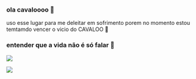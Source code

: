 ### ola cavaloooo  🐎
uso esse lugar para me deleitar em sofrimento
porem no momento estou temtamdo  vencer o vicio do CAVALOO 🐴
###  entender que a vida não é só falar 🐴



![](https://media.tenor.com/NBemnJ3cKnMAAAAM/pokemon-swampert.gif)



![](https://media.tenor.com/1W4gpgv6GU8AAAAM/sus-eyebrow.gif)
